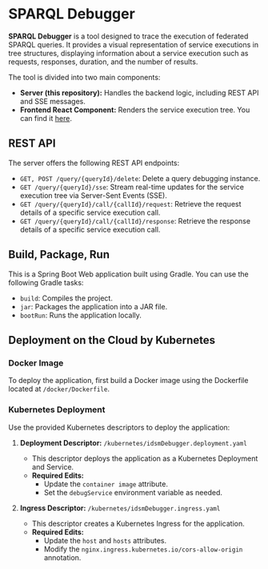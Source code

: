 # SPARQL Debugger

**SPARQL Debugger** is a tool designed to trace the execution of federated SPARQL queries. It provides a visual representation of service executions in tree structures, displaying information about a service execution such as requests, responses, duration, and the number of results.

The tool is divided into two main components:
- **Server (this repository):** Handles the backend logic, including REST API and SSE messages.
- **Frontend React Component:** Renders the service execution tree. You can find it [here](https://gitlab.elixir-czech.cz/moos/sparqldebugtree).

## REST API

The server offers the following REST API endpoints:

- `GET, POST /query/{queryId}/delete`: Delete a query debugging instance.
- `GET /query/{queryId}/sse`: Stream real-time updates for the service execution tree via Server-Sent Events (SSE).
- `GET /query/{queryId}/call/{callId}/request`: Retrieve the request details of a specific service execution call.
- `GET /query/{queryId}/call/{callId}/response`: Retrieve the response details of a specific service execution call.

## Build, Package, Run

This is a Spring Boot Web application built using Gradle. You can use the following Gradle tasks:

- `build`: Compiles the project.
- `jar`: Packages the application into a JAR file.
- `bootRun`: Runs the application locally.

## Deployment on the Cloud by Kubernetes

### Docker Image
To deploy the application, first build a Docker image using the Dockerfile located at `/docker/Dockerfile`.

### Kubernetes Deployment
Use the provided Kubernetes descriptors to deploy the application:

1. **Deployment Descriptor:** `/kubernetes/idsmDebugger.deployment.yaml`
    - This descriptor deploys the application as a Kubernetes Deployment and Service.
    - **Required Edits:**
        - Update the `container image` attribute.
        - Set the `debugService` environment variable as needed.

2. **Ingress Descriptor:** `/kubernetes/idsmDebugger.ingress.yaml`
    - This descriptor creates a Kubernetes Ingress for the application.
    - **Required Edits:**
        - Update the `host` and `hosts` attributes.
        - Modify the `nginx.ingress.kubernetes.io/cors-allow-origin` annotation.
